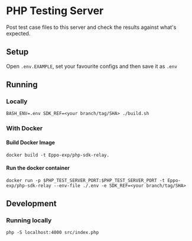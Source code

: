 # PHP Testing Server

Post test case files to this server and check the results against what's expected.

## Setup
Open `.env.EXAMPLE`, set your favourite configs and then save it as `.env`

## Running

### Locally

```shell
BASH_ENV=.env SDK_REF=<your branch/tag/SHA> ./build.sh
```

### With Docker
#### Build Docker Image
```shell
docker build -t Eppo-exp/php-sdk-relay.
```

#### Run the docker container
```shell
docker run -p $PHP_TEST_SERVER_PORT:$PHP_TEST_SERVER_PORT -t Eppo-exp/php-sdk-relay --env-file ./.env -e SDK_REF=<your branch/tag/SHA>
```

## Development

### Running locally

```shell
php -S localhost:4000 src/index.php
```
